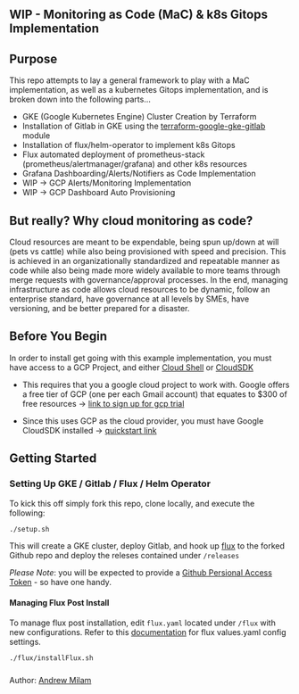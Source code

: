 ## WIP - Monitoring as Code (MaC) & k8s Gitops Implementation

## Purpose
This repo attempts to lay a general framework to play with a MaC implementation, as well as a kubernetes Gitops implementation, and is broken down into the following parts...

- GKE (Google Kubernetes Engine) Cluster Creation by Terraform
- Installation of Gitlab in GKE using  the [terraform-google-gke-gitlab](https://github.com/terraform-google-modules/terraform-google-gke-gitlab) module
- Installation of flux/helm-operator to implement k8s Gitops
- Flux automated deployment of prometheus-stack (prometheus/alertmanager/grafana) and other k8s resources
- Grafana Dashboarding/Alerts/Notifiers as Code Implementation
- WIP -> GCP Alerts/Monitoring Implementation
- WIP -> GCP Dashboard Auto Provisioning

## But really? Why cloud monitoring as code?
Cloud resources are meant to be expendable, being spun up/down at will (pets vs cattle) while also being provisioned with speed and precision. This is achieved in an organizationally standardized and repeatable manner as code while also being made more widely available to more teams through merge requests with governance/approval processes.
In the end, managing infrastructure as code allows cloud resources to be dynamic, follow an enterprise standard, have governance at all levels by SMEs, have versioning, and be better prepared for a disaster.

## Before You Begin
In order to install get going with this example implementation, you must have access to a GCP Project, and either [Cloud Shell](https://cloud.google.com/shell) or [CloudSDK](https://cloud.google.com/sdk/docs/quickstart)

- This requires that you a google cloud project to work with. Google offers a free tier of GCP (one per each Gmail account) that equates to $300 of free resources -> [link to sign up for gcp trial](https://cloud.google.com/free)

- Since this uses GCP as the cloud provider, you must have Google CloudSDK installed -> [quickstart link](https://cloud.google.com/sdk/docs/quickstart)


## Getting Started
### Setting Up GKE / Gitlab / Flux / Helm Operator
To kick this off  simply fork this repo, clone locally, and execute the following:

```bash
./setup.sh
```

This will create a GKE cluster, deploy Gitlab, and hook up [flux](https://fluxcd.io/) to the forked Github repo and deploy the releses contained under `/releases`

*Please Note*: you will be expected to provide a [Github Persional Access Token](https://docs.github.com/en/free-pro-team@latest/github/authenticating-to-github/creating-a-personal-access-token) - so have one handy.

#### Managing Flux Post Install
To manage flux post installation, edit `flux.yaml` located under `/flux` with new configurations. Refer to this [documentation](https://github.com/fluxcd/flux/blob/master/chart/flux/values.yaml) for flux values.yaml config settings.
```bash
./flux/installFlux.sh

```










#####
Author: [Andrew Milam](https://www.linkedin.com/in/andrewmilam/)
###
